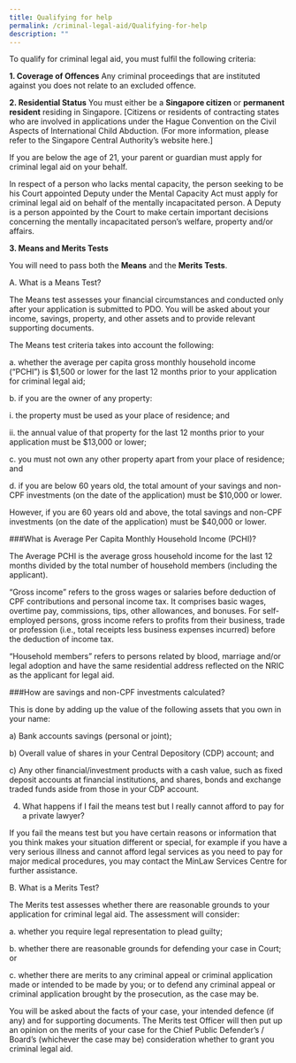 ```yaml
---
title: Qualifying for help
permalink: /criminal-legal-aid/Qualifying-for-help
description: ""
---
```

To qualify for criminal legal aid, you must fulfil the following criteria:

**1.	Coverage of Offences**
Any criminal proceedings that are instituted against you does not relate to an excluded offence. 

**2.	Residential Status**
You must either be a **Singapore citizen** or **permanent resident** residing in Singapore.
[Citizens or residents of contracting states who are involved in applications under the Hague Convention on the Civil Aspects of International Child Abduction. (For more information, please refer to the Singapore Central Authority’s website here.]

If you are below the age of 21, your parent or guardian must apply for criminal legal aid on your behalf.

In respect of a person who lacks mental capacity, the person seeking to be his Court appointed Deputy under the Mental Capacity Act must apply for criminal legal aid on behalf of the mentally incapacitated person. A Deputy is a person appointed by the Court to make certain important decisions concerning the mentally incapacitated person’s welfare, property and/or affairs.

**3.	Means and Merits Tests**

You will need to pass both the **Means** and the **Merits Tests**.

A.	What is a Means Test?

The Means test assesses your financial circumstances and conducted only after your application is submitted to PDO. You will be asked about your income, savings, property, and other assets and to provide relevant supporting documents. 

The Means test criteria takes into account the following: 

a.	whether the average per capita gross monthly household income (“PCHI”) is $1,500 or lower for the last 12 months prior to your application for criminal legal aid;

b.	if you are the owner of any property:

i.	the property must be used as your place of residence; and

ii.	the annual value of that property for the last 12 months prior to your application must be $13,000 or lower; 

c.	you must not own any other property apart from your place of residence; and

d.	if you are below 60 years old, the total amount of your savings and non-CPF investments (on the date of the application) must be $10,000 or lower. 

However, if you are 60 years old and above, the total savings and non-CPF investments (on the date of the application) must be $40,000 or lower. 

###What is Average Per Capita Monthly Household Income (PCHI)?

The Average PCHI is the average gross household income for the last 12 months divided by the total number of household members (including the applicant).

“Gross income” refers to the gross wages or salaries before deduction of CPF contributions and personal income tax. It comprises basic wages, overtime pay, commissions, tips, other allowances, and bonuses. For self-employed persons, gross income refers to profits from their business, trade or profession (i.e., total receipts less business expenses incurred) before the deduction of income tax.

“Household members” refers to persons related by blood, marriage and/or legal adoption and have the same residential address reflected on the NRIC as the applicant for legal aid.

###How are savings and non-CPF investments calculated?

This is done by adding up the value of the following assets that you own in your name:

a) Bank accounts savings (personal or joint);

b) Overall value of shares in your Central Depository (CDP) account; and

c) Any other financial/investment products with a cash value, such as fixed deposit accounts at financial institutions, and shares, bonds and exchange traded funds aside from those in your CDP account.

4. What happens if I fail the means test but I really cannot afford to pay for a private lawyer?

If you fail the means test but you have certain reasons or information that you think makes your situation different or special, for example if you have a very serious illness and cannot afford legal services as you need to pay for major medical procedures, you may contact the MinLaw Services Centre for further assistance.

B.	What is a Merits Test?

The Merits test assesses whether there are reasonable grounds to your application for criminal legal aid. The assessment will consider:

a.	whether you require legal representation to plead guilty;

b.	whether there are reasonable grounds for defending your case in Court; or

c.	whether there are merits to any criminal appeal or criminal application made or intended to be made by you; or to defend any criminal appeal or criminal application brought by the prosecution, as the case may be. 

You will be asked about the facts of your case, your intended defence (if any) and for supporting documents. The Merits test Officer will then put up an opinion on the merits of your case for the Chief Public Defender’s / Board’s (whichever the case may be) consideration whether to grant you criminal legal aid. 
